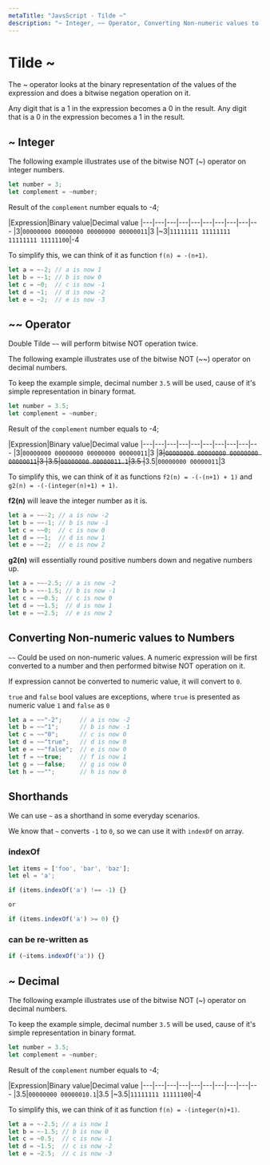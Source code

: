 ```yaml
---
metaTitle: "JavsScript - Tilde ~"
description: "~ Integer, ~~ Operator, Converting Non-numeric values to Numbers, Shorthands, ~ Decimal"
---
```


# Tilde ~


The ~ operator looks at the binary representation of the values of the expression and does a bitwise negation operation on it.

Any digit that is a 1 in the expression becomes a 0 in the result. Any digit that is a 0 in the expression becomes a 1 in the result.



## ~ Integer


The following example illustrates use of the bitwise NOT (~) operator on integer numbers.

```js
let number = 3;
let complement = ~number;

```

Result of the `complement` number equals to -4;

|Expression|Binary value|Decimal value
|---|---|---|---|---|---|---|---|---|---
|3|`00000000 00000000 00000000 00000011`|3
|~3|`11111111 11111111 11111111 11111100`|-4

To simplify this, we can think of it as function `f(n) = -(n+1)`.

```js
let a = ~-2; // a is now 1
let b = ~-1; // b is now 0
let c = ~0;  // c is now -1
let d = ~1;  // d is now -2
let e = ~2;  // e is now -3

```



## ~~ Operator


Double Tilde `~~` will perform bitwise NOT operation twice.

The following example illustrates use of the bitwise NOT (~~) operator on decimal numbers.

To keep the example simple, decimal number `3.5` will be used, cause of it's simple representation in binary format.

```js
let number = 3.5;
let complement = ~number;

```

Result of the `complement` number equals to -4;

|Expression|Binary value|Decimal value
|---|---|---|---|---|---|---|---|---|---
|3|`00000000 00000000 00000000 00000011`|3
|~~3|`00000000 00000000 00000000 00000011`|3
|3.5|`00000000 00000011.1`|3.5
|~~3.5|`00000000 00000011`|3

To simplify this, we can think of it as functions `f2(n) = -(-(n+1) + 1)` and `g2(n) = -(-(integer(n)+1) + 1)`.

**f2(n)** will leave the integer number as it is.

```js
let a = ~~-2; // a is now -2
let b = ~~-1; // b is now -1
let c = ~~0;  // c is now 0
let d = ~~1;  // d is now 1
let e = ~~2;  // e is now 2

```

**g2(n)** will essentially round positive numbers down and negative numbers up.

```js
let a = ~~-2.5; // a is now -2
let b = ~~-1.5; // b is now -1
let c = ~~0.5;  // c is now 0
let d = ~~1.5;  // d is now 1
let e = ~~2.5;  // e is now 2

```



## Converting Non-numeric values to Numbers


`~~` Could be used on non-numeric values. A numeric expression will be first converted to a number and then performed bitwise NOT operation on it.

If expression cannot be converted to numeric value, it will convert to `0`.

`true` and `false` bool values are exceptions, where `true` is presented as numeric value `1` and `false` as `0`

```js
let a = ~~"-2";     // a is now -2
let b = ~~"1";      // b is now -1
let c = ~~"0";      // c is now 0
let d = ~~"true";   // d is now 0
let e = ~~"false";  // e is now 0
let f = ~~true;     // f is now 1
let g = ~~false;    // g is now 0
let h = ~~"";       // h is now 0

```



## Shorthands


We can use `~` as a shorthand in some everyday scenarios.

We know that `~` converts `-1` to `0`, so we can use it with `indexOf` on array.

### indexOf

```js
let items = ['foo', 'bar', 'baz'];
let el = 'a';

```

```js
if (items.indexOf('a') !== -1) {}

or

if (items.indexOf('a') >= 0) {}

```

### can be re-written as

```js
if (~items.indexOf('a')) {}

```



## ~ Decimal


The following example illustrates use of the bitwise NOT (~) operator on decimal numbers.

To keep the example simple, decimal number `3.5` will be used, cause of it's simple representation in binary format.

```js
let number = 3.5;
let complement = ~number;

```

Result of the `complement` number equals to -4;

|Expression|Binary value|Decimal value
|---|---|---|---|---|---|---|---|---|---
|3.5|`00000000 00000010.1`|3.5
|~3.5|`11111111 11111100`|-4

To simplify this, we can think of it as function `f(n) = -(integer(n)+1)`.

```js
let a = ~-2.5; // a is now 1
let b = ~-1.5; // b is now 0
let c = ~0.5;  // c is now -1
let d = ~1.5;  // c is now -2
let e = ~2.5;  // c is now -3

```

